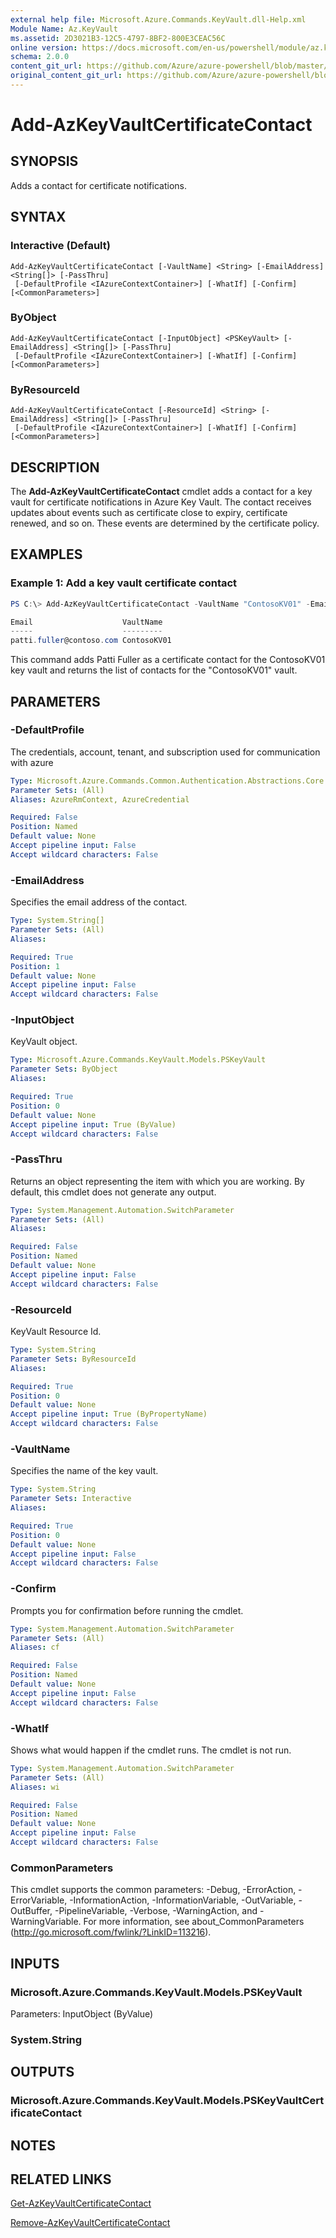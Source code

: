 ```yaml
---
external help file: Microsoft.Azure.Commands.KeyVault.dll-Help.xml
Module Name: Az.KeyVault
ms.assetid: 2D3021B3-12C5-4797-8BF2-800E3CEAC56C
online version: https://docs.microsoft.com/en-us/powershell/module/az.keyvault/add-azkeyvaultcertificatecontact
schema: 2.0.0
content_git_url: https://github.com/Azure/azure-powershell/blob/master/src/ResourceManager/KeyVault/Commands.KeyVault/help/Add-AzKeyVaultCertificateContact.md
original_content_git_url: https://github.com/Azure/azure-powershell/blob/master/src/ResourceManager/KeyVault/Commands.KeyVault/help/Add-AzKeyVaultCertificateContact.md
---
```


# Add-AzKeyVaultCertificateContact

## SYNOPSIS
Adds a contact for certificate notifications.

## SYNTAX

### Interactive (Default)
```
Add-AzKeyVaultCertificateContact [-VaultName] <String> [-EmailAddress] <String[]> [-PassThru]
 [-DefaultProfile <IAzureContextContainer>] [-WhatIf] [-Confirm] [<CommonParameters>]
```

### ByObject
```
Add-AzKeyVaultCertificateContact [-InputObject] <PSKeyVault> [-EmailAddress] <String[]> [-PassThru]
 [-DefaultProfile <IAzureContextContainer>] [-WhatIf] [-Confirm] [<CommonParameters>]
```

### ByResourceId
```
Add-AzKeyVaultCertificateContact [-ResourceId] <String> [-EmailAddress] <String[]> [-PassThru]
 [-DefaultProfile <IAzureContextContainer>] [-WhatIf] [-Confirm] [<CommonParameters>]
```

## DESCRIPTION
The **Add-AzKeyVaultCertificateContact** cmdlet adds a contact for a key vault for certificate notifications in Azure Key Vault.
The contact receives updates about events such as certificate close to expiry, certificate renewed, and so on.
These events are determined by the certificate policy.

## EXAMPLES

### Example 1: Add a key vault certificate contact
```powershell
PS C:\> Add-AzKeyVaultCertificateContact -VaultName "ContosoKV01" -EmailAddress "patti.fuller@contoso.com" -PassThru

Email                    VaultName
-----                    ---------
patti.fuller@contoso.com ContosoKV01
```

This command adds Patti Fuller as a certificate contact for the ContosoKV01 key vault and returns the list of contacts for the "ContosoKV01" vault.

## PARAMETERS

### -DefaultProfile
The credentials, account, tenant, and subscription used for communication with azure

```yaml
Type: Microsoft.Azure.Commands.Common.Authentication.Abstractions.Core.IAzureContextContainer
Parameter Sets: (All)
Aliases: AzureRmContext, AzureCredential

Required: False
Position: Named
Default value: None
Accept pipeline input: False
Accept wildcard characters: False
```

### -EmailAddress
Specifies the email address of the contact.

```yaml
Type: System.String[]
Parameter Sets: (All)
Aliases:

Required: True
Position: 1
Default value: None
Accept pipeline input: False
Accept wildcard characters: False
```

### -InputObject
KeyVault object.

```yaml
Type: Microsoft.Azure.Commands.KeyVault.Models.PSKeyVault
Parameter Sets: ByObject
Aliases:

Required: True
Position: 0
Default value: None
Accept pipeline input: True (ByValue)
Accept wildcard characters: False
```

### -PassThru
Returns an object representing the item with which you are working.
By default, this cmdlet does not generate any output.

```yaml
Type: System.Management.Automation.SwitchParameter
Parameter Sets: (All)
Aliases:

Required: False
Position: Named
Default value: None
Accept pipeline input: False
Accept wildcard characters: False
```

### -ResourceId
KeyVault Resource Id.

```yaml
Type: System.String
Parameter Sets: ByResourceId
Aliases:

Required: True
Position: 0
Default value: None
Accept pipeline input: True (ByPropertyName)
Accept wildcard characters: False
```

### -VaultName
Specifies the name of the key vault.

```yaml
Type: System.String
Parameter Sets: Interactive
Aliases:

Required: True
Position: 0
Default value: None
Accept pipeline input: False
Accept wildcard characters: False
```

### -Confirm
Prompts you for confirmation before running the cmdlet.

```yaml
Type: System.Management.Automation.SwitchParameter
Parameter Sets: (All)
Aliases: cf

Required: False
Position: Named
Default value: None
Accept pipeline input: False
Accept wildcard characters: False
```

### -WhatIf
Shows what would happen if the cmdlet runs.
The cmdlet is not run.

```yaml
Type: System.Management.Automation.SwitchParameter
Parameter Sets: (All)
Aliases: wi

Required: False
Position: Named
Default value: None
Accept pipeline input: False
Accept wildcard characters: False
```

### CommonParameters
This cmdlet supports the common parameters: -Debug, -ErrorAction, -ErrorVariable, -InformationAction, -InformationVariable, -OutVariable, -OutBuffer, -PipelineVariable, -Verbose, -WarningAction, and -WarningVariable. For more information, see about_CommonParameters (http://go.microsoft.com/fwlink/?LinkID=113216).

## INPUTS

### Microsoft.Azure.Commands.KeyVault.Models.PSKeyVault
Parameters: InputObject (ByValue)

### System.String

## OUTPUTS

### Microsoft.Azure.Commands.KeyVault.Models.PSKeyVaultCertificateContact

## NOTES

## RELATED LINKS

[Get-AzKeyVaultCertificateContact](./Get-AzKeyVaultCertificateContact.md)

[Remove-AzKeyVaultCertificateContact](./Remove-AzKeyVaultCertificateContact.md)

